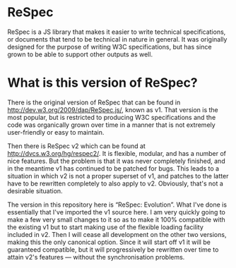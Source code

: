 
ReSpec
======

ReSpec is a JS library that makes it easier to write technical specifications, or documents
that tend to be technical in nature in general. It was originally designed for the purpose
of writing W3C specifications, but has since grown to be able to support other outputs as 
well.

What is this version of ReSpec?
===============================

There is the original version of ReSpec that can be found in http://dev.w3.org/2009/dap/ReSpec.js/,
known as v1. That version is the most popular, but is restricted to producing W3C specifications
and the code was organically grown over time in a manner that is not extremely user-friendly or
easy to maintain.

Then there is ReSpec v2 which can be found at http://dvcs.w3.org/hg/respec2/. It is flexible, modular,
and has a number of nice features. But the problem is that it was never completely finished, and
in the meantime v1 has continued to be patched for bugs. This leads to a situation in which v2 is
not a proper superset of v1, and patches to the latter have to be rewritten completely to also apply
to v2. Obviously, that's not a desirable situation.

The version in this repository here is “ReSpec: Evolution”. What I've done is essentially that I've
imported the v1 source here. I am very quickly going to make a few very small changes to it so
as to make it 100% compatible with the existing v1 but to start making use of the flexible loading facility
included in v2. Then I will cease all development on the other two versions, making this the only
canonical option. Since it will start off v1 it will be guaranteed compatible, but it will progressively
be rewritten over time to attain v2's features — without the synchronisation problems.

